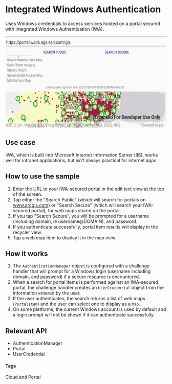 # Integrated Windows Authentication

Uses Windows credentials to access services hosted on a portal secured with Integrated Windows Authentication (IWA).

![Integrated windows authentication App](integrated-windows-authentication.png)

## Use case

IWA, which is built into Microsoft Internet Information Server (IIS), works well for intranet applications, but isn't always practical for internet apps.

## How to use the sample

1. Enter the URL to your IWA-secured portal in the edit text view at the top of the screen.
2. Tap either the "Search Public" (which will search for portals on www.arcgis.com) or "Search Secure" (which will search your IWA-secured portal), for web maps stored on the portal.
3. If you tap "Search Secure", you will be prompted for a username (including domain, ie username@DOMAIN), and password.
4. If you authenticate successfully, portal item results will display in the recycler view.
5. Tap a web map item to display it in the map view.

## How it works

1. The `AuthenticationManager` object is configured with a challenge handler that will prompt for a Windows login (username including domain, and password) if a secure resource is encountered.
2. When a search for portal items is performed against an IWA-secured portal, the challenge handler creates an `UserCredential` object from the information entered by the user.
3. If the user authenticates, the search returns a list of web maps (`PortalItem`) and the user can select one to display as a `Map`.
4. On some platforms, the current Windows account is used by default and a login prompt will not be shown if it can authenticate successfully.

## Relevant API

* AuthenticationManager
* Portal
* UserCredential

#### Tags
Cloud and Portal